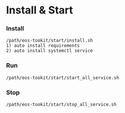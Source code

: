 # Install & Start

### Install
```
/path/eos-tookit/start/install.sh
1) auto install requirements
2) auto install systemctl service
```

### Run
```
/path/eos-tookit/start/start_all_service.sh
```

### Stop
```
/path/eos-tookit/start/stop_all_service.sh
```
